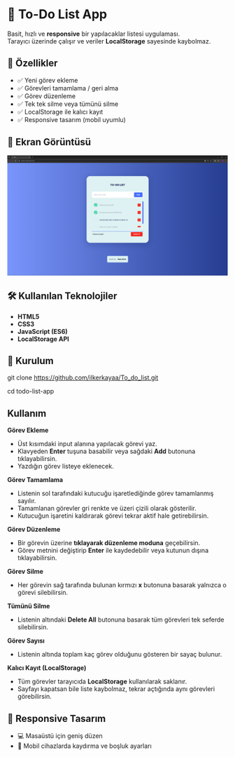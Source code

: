 # 📝 To-Do List App

Basit, hızlı ve **responsive** bir yapılacaklar listesi uygulaması.  
Tarayıcı üzerinde çalışır ve veriler **LocalStorage** sayesinde kaybolmaz.

## 🚀 Özellikler

- ✅ Yeni görev ekleme
- ✅ Görevleri tamamlama / geri alma
- ✅ Görev düzenleme
- ✅ Tek tek silme veya tümünü silme
- ✅ LocalStorage ile kalıcı kayıt
- ✅ Responsive tasarım (mobil uyumlu)

## 📸 Ekran Görüntüsü

![Todo App Görüntüsü](To-do-List.png)

## 🛠️ Kullanılan Teknolojiler

- **HTML5**
- **CSS3**
- **JavaScript (ES6)**
- **LocalStorage API**

## 📂 Kurulum

git clone https://github.com/ilkerkayaa/To_do_list.git

cd todo-list-app

## Kullanım

 **Görev Ekleme**
   - Üst kısımdaki input alanına yapılacak görevi yaz.  
   - Klavyeden **Enter** tuşuna basabilir veya sağdaki **Add** butonuna tıklayabilirsin.  
   - Yazdığın görev listeye eklenecek.  

 **Görev Tamamlama**
   - Listenin sol tarafındaki kutucuğu işaretlediğinde görev tamamlanmış sayılır.  
   - Tamamlanan görevler gri renkte ve üzeri çizili olarak gösterilir.  
   - Kutucuğun işaretini kaldırarak görevi tekrar aktif hale getirebilirsin.  

**Görev Düzenleme**
   - Bir görevin üzerine **tıklayarak düzenleme moduna** geçebilirsin.  
   - Görev metnini değiştirip **Enter** ile kaydedebilir veya kutunun dışına tıklayabilirsin.  

**Görev Silme**
   - Her görevin sağ tarafında bulunan kırmızı **x** butonuna basarak yalnızca o görevi silebilirsin.  

**Tümünü Silme**
   - Listenin altındaki **Delete All** butonuna basarak tüm görevleri tek seferde silebilirsin.  

**Görev Sayısı**
   - Listenin altında toplam kaç görev olduğunu gösteren bir sayaç bulunur.  

 **Kalıcı Kayıt (LocalStorage)**
   - Tüm görevler tarayıcıda **LocalStorage** kullanılarak saklanır.  
   - Sayfayı kapatsan bile liste kaybolmaz, tekrar açtığında aynı görevleri görebilirsin.

## 📱 Responsive Tasarım

- 💻 Masaüstü için geniş düzen
- 📱 Mobil cihazlarda kaydırma ve boşluk ayarları


